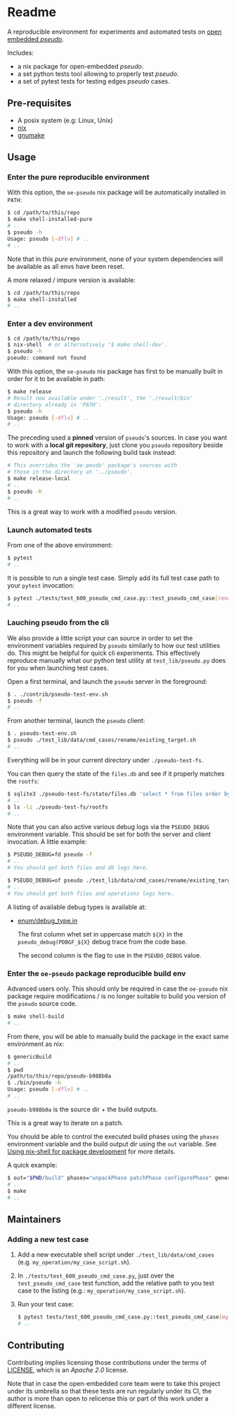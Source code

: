 Readme
======

A reproducible environment for experiments and automated tests
on [open embedded *pseudo*].

Includes:

 -  a nix package for open-embedded *pseudo*.
 -  a set python tests tool allowing to properly test *pseudo*.
 -  a set of pytest tests for testing edges *pseudo* cases.


[open embedded *pseudo*]: http://git.yoctoproject.org/cgit/cgit.cgi/pseudo/about/?h=oe-core


Pre-requisites
--------------


 -  A posix system (e.g: Linux, Unix)
 -  [nix]
 -  [gnumake]


[nix]: https://nixos.org/download.html
[gnumake]: https://www.gnu.org/software/make/


Usage
-----

### Enter the pure reproducible environment

With this option, the `oe-pseudo` nix package will be automatically installed in
`PATH`:

```bash
$ cd /path/to/this/repo
$ make shell-installed-pure
# ..
$ pseudo -h
Usage: pseudo [-dflv] # ..
# ..
```

Note that in this *pure* environment, none of your system dependencies will be
available as all envs have been reset.

A more relaxed / impure version is available:

```bash
$ cd /path/to/this/repo
$ make shell-installed
# ..
```

### Enter a dev environment

```bash
$ cd /path/to/this/repo
$ nix-shell  # or alternatively '$ make shell-dev'.
$ pseudo -h
pseudo: command not found
```

With this option, the `oe-pseudo` nix package has first to be manually built in
order for it to be available in path:

```bash
$ make release
# Result now available under './result', the './result/bin'
# directory already in 'PATH':
$ pseudo -h
Usage: pseudo [-dflv] # ..
# ..
```

The preceding used a **pinned** version of `pseudo`'s sources. In case you want
to work with a **local git repository**, just clone you `pseudo` repository
beside this repository and launch the following build task instead:

```bash
# This overrides the 'oe-peudo' package's sources with
# those in the directory at '../pseudo'.
$ make release-local
# ..
$ pseudo -h
# ..
```

This is a great way to work with a modified `pseudo` version.


### Launch automated tests

From one of the above environment:

```bash
$ pytest
# ..
```

It is possible to run a single test case. Simply add its full test case path
to your `pytest` invocation:

```bash
$ pytest ./tests/test_600_pseudo_cmd_case.py::test_pseudo_cmd_case[rename/existing_target.sh]
# ..
```


### Lauching pseudo from the cli

We also provide a little script your can source in order to set the environment
variables required by `pseudo` similarly to how our test utilities do. This
might be helpful for quick cli experiments. This effectively reproduce manually
what our python test utility at `test_lib/pseudo.py` does for you when launching
test cases.

Open a first terminal, and launch the `pseudo` server in the foreground:

```bash
$ . ./contrib/pseudo-test-env.sh
$ pseudo -f
# ..
```

From another terminal, launch the `pseudo` client:

```bash
$ . pseudo-test-env.sh
$ pseudo ./test_lib/data/cmd_cases/rename/existing_target.sh
# ..
```

Everything will be in your current directory under `./pseudo-test-fs`.

You can then query the state of the `files.db` and
see if it properly matches the `rootfs`:

```bash
$ sqlite3 ./pseudo-test-fs/state/files.db 'select * from files order by id'
# ..
$ ls -li ./pseudo-test-fs/rootfs
# ..
```

Note that you can also active various debug logs via the `PSEUDO_DEBUG`
environment variable. This should be set for both the server and client
invocation. A little example:

```bash
$ PSEUDO_DEBUG=fd pseudo -f
# ..
# You should get both files and db logs here.
```

```bash
$ PSEUDO_DEBUG=of pseudo ./test_lib/data/cmd_cases/rename/existing_target.sh
# ..
# You should get both files and operations logs here.
```

A listing of available debug types is available at:

 -  [enum/debug_type.in](http://git.yoctoproject.org/cgit/cgit.cgi/pseudo/tree/enums/debug_type.in?h=oe-core)

    The first column whet set in uppercase match `${X}` in the
    `pseudo_debug(PDBGF_${X}` debug trace from the code base.

    The second column is the flag to use in the `PSEUDO_DEBUG` value.


### Enter the `oe-pseudo` package reproducible build env

Advanced users only. This should only be required in case the `oe-pseudo` nix
package require modifications / is no longer suitable to build you version of
the `pseudo` source code.

```bash
$ make shell-build
# ..
```

From there, you will be able to manually build the
package in the exact same environment as nix:

```bash
$ genericBuild
# ..
$ pwd
/path/to/this/repo/pseudo-b988b0a
$ ./bin/pseudo -h
Usage: pseudo [-dflv] # ..
# ..
```

`pseudo-b988b0a` is the source dir + the build outputs.

This is a great way to iterate on a patch.

You should be able to control the executed build phases using the `phases`
environment variable and the build output dir using the `out` variable. See
[Using nix-shell for package development] for more details.

A quick example:

```bash
$ out="$PWD/build" phases="unpackPhase patchPhase configurePhase" genericBuild
# ..
$ make
# ..
```

[Using nix-shell for package development]: https://nixos.wiki/wiki/Nixpkgs/Create_and_debug_packages#Using_nix-shell_for_package_development


Maintainers
-----------

### Adding a new test case

 1. Add a new executable shell script under `./test_lib/data/cmd_cases` (e.g.
    `my_operation/my_case_script.sh`).

 2. In `./tests/test_600_pseudo_cmd_case.py`, just over the `test_pseudo_cmd_case`
    test function, add the relative path to you test case to the listing
    (e.g.: `my_operation/my_case_script.sh`).

 3. Run your test case:

    ```bash
    $ pytest tests/test_600_pseudo_cmd_case.py::test_pseudo_cmd_case[my_operation/my_case_script.sh]
    # ..
    ```


Contributing
------------

Contributing implies licensing those contributions under the terms of
[LICENSE](./LICENSE), which is an *Apache 2.0* license.

Note that in case the open-embedded core team were to take this project
under its umbrella so that these tests are run regularly under its CI,
the author is more than open to relicense this or part of this work
under a different license.

